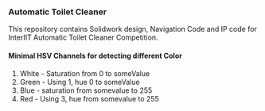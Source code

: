 ### Automatic Toilet Cleaner
This repository contains Solidwork design, Navigation Code and IP code for InterIIT Automatic Toilet Cleaner Competition.

#### Minimal HSV Channels for detecting different Color

 1. White    -   Saturation from 0 to someValue
 2. Green    -   Using 1, hue 0 to someValue
 3. Blue     -   saturation from somevalue to 255
 4. Red      -   Using 3, hue from somevalue to 255
